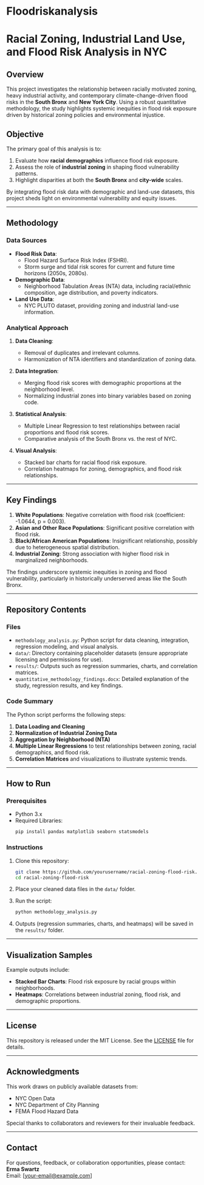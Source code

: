 # Floodriskanalysis

# Racial Zoning, Industrial Land Use, and Flood Risk Analysis in NYC

## Overview  
This project investigates the relationship between racially motivated zoning, heavy industrial activity, and contemporary climate-change-driven flood risks in the **South Bronx** and **New York City**. Using a robust quantitative methodology, the study highlights systemic inequities in flood risk exposure driven by historical zoning policies and environmental injustice.

## Objective  
The primary goal of this analysis is to:  
1. Evaluate how **racial demographics** influence flood risk exposure.  
2. Assess the role of **industrial zoning** in shaping flood vulnerability patterns.  
3. Highlight disparities at both the **South Bronx** and **city-wide** scales.  

By integrating flood risk data with demographic and land-use datasets, this project sheds light on environmental vulnerability and equity issues.

---

## Methodology  

### Data Sources  
- **Flood Risk Data**:  
  - Flood Hazard Surface Risk Index (FSHRI).  
  - Storm surge and tidal risk scores for current and future time horizons (2050s, 2080s).  
- **Demographic Data**:  
  - Neighborhood Tabulation Areas (NTA) data, including racial/ethnic composition, age distribution, and poverty indicators.  
- **Land Use Data**:  
  - NYC PLUTO dataset, providing zoning and industrial land-use information.  

### Analytical Approach  
1. **Data Cleaning**:  
   - Removal of duplicates and irrelevant columns.  
   - Harmonization of NTA identifiers and standardization of zoning data.  

2. **Data Integration**:  
   - Merging flood risk scores with demographic proportions at the neighborhood level.  
   - Normalizing industrial zones into binary variables based on zoning code.  

3. **Statistical Analysis**:  
   - Multiple Linear Regression to test relationships between racial proportions and flood risk scores.  
   - Comparative analysis of the South Bronx vs. the rest of NYC.  

4. **Visual Analysis**:  
   - Stacked bar charts for racial flood risk exposure.  
   - Correlation heatmaps for zoning, demographics, and flood risk relationships.  

---

## Key Findings  
1. **White Populations**: Negative correlation with flood risk (coefficient: -1.0644, p = 0.003).  
2. **Asian and Other Race Populations**: Significant positive correlation with flood risk.  
3. **Black/African American Populations**: Insignificant relationship, possibly due to heterogeneous spatial distribution.  
4. **Industrial Zoning**: Strong association with higher flood risk in marginalized neighborhoods.  

The findings underscore systemic inequities in zoning and flood vulnerability, particularly in historically underserved areas like the South Bronx.

---

## Repository Contents  

### Files  
- `methodology_analysis.py`: Python script for data cleaning, integration, regression modeling, and visual analysis.  
- `data/`: Directory containing placeholder datasets (ensure appropriate licensing and permissions for use).  
- `results/`: Outputs such as regression summaries, charts, and correlation matrices.  
- `quantitative_methodology_findings.docx`: Detailed explanation of the study, regression results, and key findings.  

### Code Summary  
The Python script performs the following steps:  
1. **Data Loading and Cleaning**  
2. **Normalization of Industrial Zoning Data**  
3. **Aggregation by Neighborhood (NTA)**  
4. **Multiple Linear Regressions** to test relationships between zoning, racial demographics, and flood risk.  
5. **Correlation Matrices** and visualizations to illustrate systemic trends.  

---

## How to Run  

### Prerequisites  
- Python 3.x  
- Required Libraries:  
   ```bash
   pip install pandas matplotlib seaborn statsmodels
   ```

### Instructions  
1. Clone this repository:  
   ```bash
   git clone https://github.com/yourusername/racial-zoning-flood-risk.git
   cd racial-zoning-flood-risk
   ```

2. Place your cleaned data files in the `data/` folder.  

3. Run the script:  
   ```bash
   python methodology_analysis.py
   ```

4. Outputs (regression summaries, charts, and heatmaps) will be saved in the `results/` folder.

---

## Visualization Samples  
Example outputs include:  
- **Stacked Bar Charts**: Flood risk exposure by racial groups within neighborhoods.  
- **Heatmaps**: Correlations between industrial zoning, flood risk, and demographic proportions.  

---

## License  
This repository is released under the MIT License. See the [LICENSE](LICENSE) file for details.

---

## Acknowledgments  
This work draws on publicly available datasets from:  
- NYC Open Data  
- NYC Department of City Planning  
- FEMA Flood Hazard Data  

Special thanks to collaborators and reviewers for their invaluable feedback.

---

## Contact  
For questions, feedback, or collaboration opportunities, please contact:  
**Erma Swartz**  
Email: [your-email@example.com]
